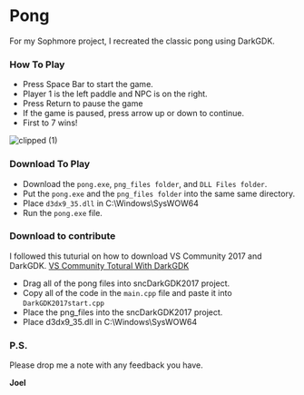 # Pong
For my Sophmore project, I recreated the classic pong using DarkGDK.

### How To Play
- Press Space Bar to start the game.
- Player 1 is the left paddle and NPC is on the right.
- Press Return to pause the game
- If the game is paused, press arrow up or down to continue.
- First to 7 wins!

![clipped (1)](https://github.com/joel-1080p/pong/assets/156847809/282e0efd-ee9a-453a-bfc3-3af6ec436b2d)

### Download To Play
- Download the `pong.exe`, `png_files folder`, and `DLL Files folder`.
- Put the `pong.exe` and the `png_files folder` into the same same directory.
- Place `d3dx9_35.dll` in C:\Windows\SysWOW64
- Run the `pong.exe` file.


### Download to contribute
I followed this tuturial on how to download VS Community 2017 and DarkGDK.
[VS Community Totural With DarkGDK](https://servicedesk.snc.edu/hc/en-us/articles/360034544854-Computer-Science-Installing-DarkGDK)

- Drag all of the pong files into sncDarkGDK2017 project.
- Copy all of the code in the `main.cpp` file and paste it into `DarkGDK2017start.cpp`
- Place the png_files into the sncDarkGDK2017 project.
- Place d3dx9_35.dll in C:\Windows\SysWOW64

### P.S.

Please drop me a note with any feedback you have.

**Joel**

